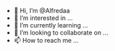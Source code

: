 - 👋 Hi, I’m @Alfredaa
- 👀 I’m interested in ...
- 🌱 I’m currently learning ...
- 💞️ I’m looking to collaborate on ...
- 📫 How to reach me ...

<!---
Alfredaa/Alfredaa is a ✨ special ✨ repository because its `README.md` (this file) appears on your GitHub profile.
You can click the Preview link to take a look at your changes.
--->
